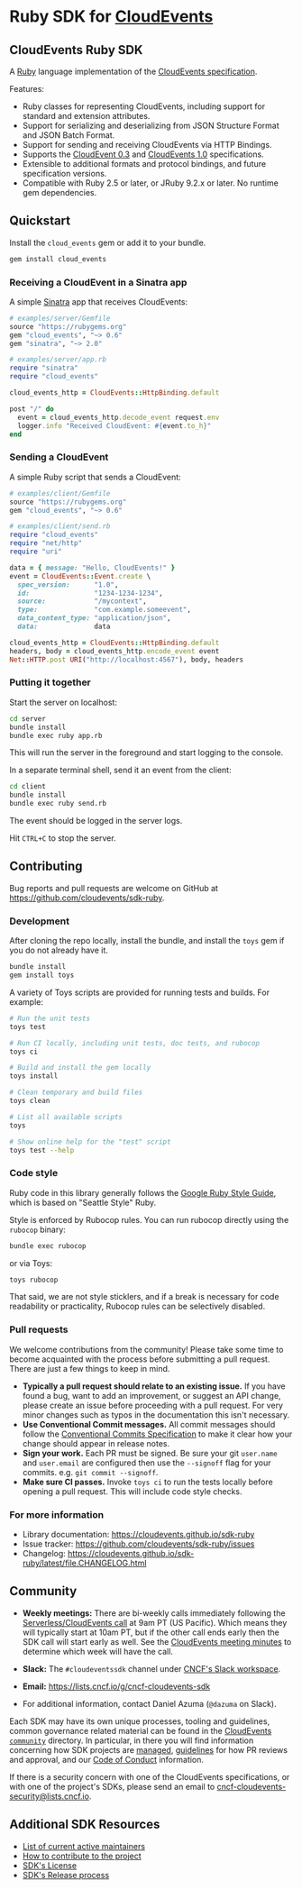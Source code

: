 # Ruby SDK for [CloudEvents](https://github.com/cloudevents/spec)

## CloudEvents Ruby SDK

A [Ruby](https://ruby-lang.org) language implementation of the
[CloudEvents specification](https://github.com/cloudevents/spec).

Features:

 *  Ruby classes for representing CloudEvents, including support for standard
    and extension attributes.
 *  Support for serializing and deserializing from JSON Structure Format and
    JSON Batch Format.
 *  Support for sending and receiving CloudEvents via HTTP Bindings.
 *  Supports the [CloudEvent 0.3](https://github.com/cloudevents/spec/tree/v0.3)
    and [CloudEvents 1.0](https://github.com/cloudevents/spec/tree/v1.0.1)
    specifications.
 *  Extensible to additional formats and protocol bindings, and future
    specification versions.
 *  Compatible with Ruby 2.5 or later, or JRuby 9.2.x or later. No runtime gem
    dependencies.

## Quickstart

Install the `cloud_events` gem or add it to your bundle.

```sh
gem install cloud_events
```

### Receiving a CloudEvent in a Sinatra app

A simple [Sinatra](https://sinatrarb.com) app that receives CloudEvents:

```ruby
# examples/server/Gemfile
source "https://rubygems.org"
gem "cloud_events", "~> 0.6"
gem "sinatra", "~> 2.0"
```

```ruby
# examples/server/app.rb
require "sinatra"
require "cloud_events"

cloud_events_http = CloudEvents::HttpBinding.default

post "/" do
  event = cloud_events_http.decode_event request.env
  logger.info "Received CloudEvent: #{event.to_h}"
end
```

### Sending a CloudEvent

A simple Ruby script that sends a CloudEvent:

```ruby
# examples/client/Gemfile
source "https://rubygems.org"
gem "cloud_events", "~> 0.6"
```

```ruby
# examples/client/send.rb
require "cloud_events"
require "net/http"
require "uri"

data = { message: "Hello, CloudEvents!" }
event = CloudEvents::Event.create \
  spec_version:      "1.0",
  id:                "1234-1234-1234",
  source:            "/mycontext",
  type:              "com.example.someevent",
  data_content_type: "application/json",
  data:              data

cloud_events_http = CloudEvents::HttpBinding.default
headers, body = cloud_events_http.encode_event event
Net::HTTP.post URI("http://localhost:4567"), body, headers
```

### Putting it together

Start the server on localhost:

```sh
cd server
bundle install
bundle exec ruby app.rb
```

This will run the server in the foreground and start logging to the console.

In a separate terminal shell, send it an event from the client:

```sh
cd client
bundle install
bundle exec ruby send.rb
```

The event should be logged in the server logs.

Hit `CTRL+C` to stop the server.

## Contributing

Bug reports and pull requests are welcome on GitHub at https://github.com/cloudevents/sdk-ruby.

### Development

After cloning the repo locally, install the bundle, and install the `toys` gem
if you do not already have it.

```sh
bundle install
gem install toys
```

A variety of Toys scripts are provided for running tests and builds. For
example:

```sh
# Run the unit tests
toys test

# Run CI locally, including unit tests, doc tests, and rubocop
toys ci

# Build and install the gem locally
toys install

# Clean temporary and build files
toys clean

# List all available scripts
toys

# Show online help for the "test" script
toys test --help
```

### Code style

Ruby code in this library generally follows the
[Google Ruby Style Guide](https://github.com/googleapis/ruby-style), which is
based on "Seattle Style" Ruby.

Style is enforced by Rubocop rules. You can run rubocop directly using the
`rubocop` binary:

```sh
bundle exec rubocop
```

or via Toys:

```sh
toys rubocop
```

That said, we are not style sticklers, and if a break is necessary for code
readability or practicality, Rubocop rules can be selectively disabled.

### Pull requests

We welcome contributions from the community! Please take some time to become
acquainted with the process before submitting a pull request. There are just a
few things to keep in mind.

 *  **Typically a pull request should relate to an existing issue.** If you
    have found a bug, want to add an improvement, or suggest an API change,
    please create an issue before proceeding with a pull request. For very
    minor changes such as typos in the documentation this isn't necessary.
 *  **Use Conventional Commit messages.** All commit messages should follow the
    [Conventional Commits Specification](https://conventionalcommits.org) to
    make it clear how your change should appear in release notes.
 *  **Sign your work.** Each PR must be signed. Be sure your git `user.name`
    and `user.email` are configured then use the `--signoff` flag for your
    commits. e.g. `git commit --signoff`.
 *  **Make sure CI passes.** Invoke `toys ci` to run the tests locally before
    opening a pull request. This will include code style checks.

### For more information

 *  Library documentation: https://cloudevents.github.io/sdk-ruby
 *  Issue tracker: https://github.com/cloudevents/sdk-ruby/issues
 *  Changelog: https://cloudevents.github.io/sdk-ruby/latest/file.CHANGELOG.html

## Community

 *  **Weekly meetings:** There are bi-weekly calls immediately following the
    [Serverless/CloudEvents call](https://github.com/cloudevents/spec#meeting-time)
    at 9am PT (US Pacific). Which means they will typically start at 10am PT,
    but if the other call ends early then the SDK call will start early as
    well. See the
    [CloudEvents meeting minutes](https://docs.google.com/document/d/1OVF68rpuPK5shIHILK9JOqlZBbfe91RNzQ7u_P7YCDE/edit)
    to determine which week will have the call.

 *  **Slack:** The `#cloudeventssdk` channel under
    [CNCF's Slack workspace](https://slack.cncf.io/).

 *  **Email:** https://lists.cncf.io/g/cncf-cloudevents-sdk

 *  For additional information, contact Daniel Azuma (`@dazuma` on Slack).

Each SDK may have its own unique processes, tooling and guidelines, common
governance related material can be found in the
[CloudEvents `community`](https://github.com/cloudevents/spec/tree/master/community)
directory. In particular, in there you will find information concerning
how SDK projects are
[managed](https://github.com/cloudevents/spec/blob/master/community/SDK-GOVERNANCE.md),
[guidelines](https://github.com/cloudevents/spec/blob/master/community/SDK-maintainer-guidelines.md)
for how PR reviews and approval, and our
[Code of Conduct](https://github.com/cloudevents/spec/blob/master/community/GOVERNANCE.md#additional-information)
information.

If there is a security concern with one of the CloudEvents specifications, or
with one of the project's SDKs, please send an email to
[cncf-cloudevents-security@lists.cncf.io](mailto:cncf-cloudevents-security@lists.cncf.io).

## Additional SDK Resources

- [List of current active maintainers](MAINTAINERS.md)
- [How to contribute to the project](CONTRIBUTING.md)
- [SDK's License](LICENSE)
- [SDK's Release process](RELEASING.md)
